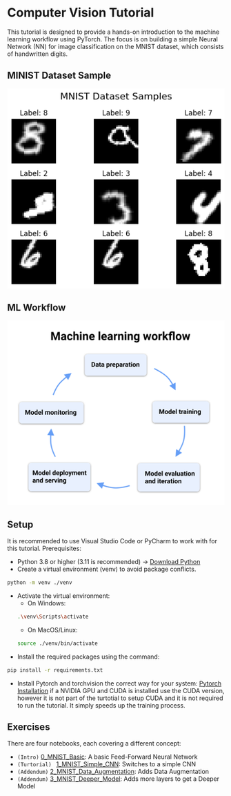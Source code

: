 # Computer Vision Tutorial
This tutorial is designed to provide a hands-on introduction to the machine learning workflow using PyTorch. The focus is on building a simple Neural Network (NN) for image classification on the MNIST dataset, which consists of handwritten digits.

## MINIST Dataset Sample
![Image](./images/MNIST_Dataset_Samples.png)

## ML Workflow
![Image](./images/ml-workflow.svg)


## Setup
It is recommended to use Visual Studio Code or PyCharm to work with for this tutorial. 
Prerequisites:
- Python 3.8 or higher (3.11 is recommended) -> [Download Python](https://www.python.org/downloads/)
- Create a virtual environment (venv) to avoid package conflicts.
```bash
python -m venv ./venv
```
- Activate the virtual environment:
  - On Windows:
  ```bash
  .\venv\Scripts\activate
  ```
  - On MacOS/Linux:
  ```bash
  source ./venv/bin/activate
  ```
- Install the required packages using the command:
```bash
pip install -r requirements.txt
```

- Install Pytorch and torchvision the correct way for your system:
  [Pytorch Installation](https://pytorch.org/get-started/locally/) if a NVIDIA GPU and CUDA is installed use the CUDA version, however it is not part of the turtotial to setup CUDA and it is not required to run the tutorial. It simply speeds up the training process.

## Exercises
There are four notebooks, each covering a different concept:
- `(Intro)`&nbsp;[0_MNIST_Basic](0_MNIST_Basic.ipynb): A basic Feed-Forward Neural Network
- `(Turtorial) `&nbsp;[1_MNIST_Simple_CNN](1_MNIST_Simple_CNN.ipynb): Switches to a simple CNN
- `(Addendum)`&nbsp;[2_MNIST_Data_Augmentation](2_MNIST_Data_Augmentation.ipynb): Adds Data Augmentation
- `(Addendum)`&nbsp;[3_MNIST_Deeper_Model](3_MNIST_Deeper_Model.ipynb): Adds more layers to get a Deeper Model